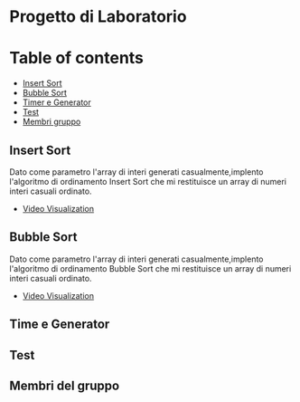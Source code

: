 # Progetto di Laboratorio

# Table of contents
- [Insert Sort](#Insert-Sort)
- [Bubble Sort](#Bubble-Sort)
- [Timer e Generator](#Time-e-generator)
- [Test](#Test)
- [Membri gruppo](#Membri-del-gruppo)


## Insert Sort 
Dato come parametro l'array di interi generati casualmente,implento l'algoritmo di ordinamento Insert Sort che mi restituisce un array di numeri interi casuali ordinato. 
- [Video Visualization](https://www.youtube.com/watch?v=Q1JdRUh1_98&ab_channel=ProfessorPainter)


## Bubble Sort 
Dato come parametro l'array di interi generati casualmente,implento l'algoritmo di ordinamento Bubble Sort che mi restituisce un array di numeri interi casuali ordinato. 
- [Video Visualization](https://www.youtube.com/watch?v=9I2oOAr2okY&ab_channel=4GeeksAcademy)


## Time e Generator




## Test


## Membri del gruppo




